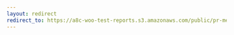 ```yaml
---
layout: redirect
redirect_to: https://a8c-woo-test-reports.s3.amazonaws.com/public/pr-merge/45766/e2e/index.html
---
```

